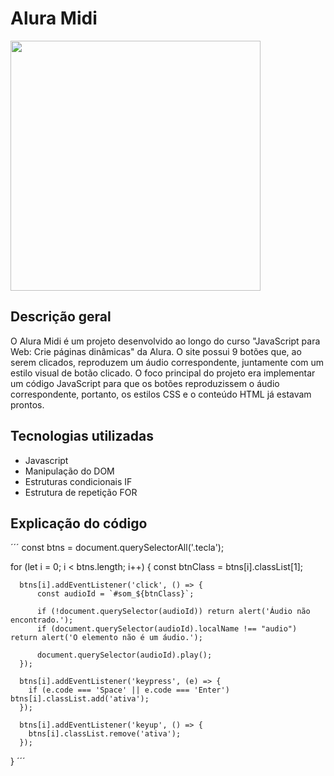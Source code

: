 <h1>
  Alura Midi
</h1>
<img src="https://github.com/Hekth/alura-midi/assets/151862970/da03cad9-b657-4c1c-ac57-5414f8eac290" width="400px">

<h2>
  Descrição geral
</h2>

<p>
  O Alura Midi é um projeto desenvolvido ao longo do curso "JavaScript para Web: Crie páginas dinâmicas" da Alura.
  O site possui 9 botões que, ao serem clicados, reproduzem um áudio correspondente, juntamente com um estilo visual de botão clicado.
  O foco principal do projeto era implementar um código JavaScript para que os botões reproduzissem o áudio correspondente, portanto, os estilos CSS e o conteúdo HTML já estavam prontos.
</p>

<h2>
  Tecnologias utilizadas
</h2>

<ul>
  <li>Javascript</li>
  <li>Manipulação do DOM</li>
  <li>Estruturas condicionais IF</li>
  <li>Estrutura de repetição FOR</li>
</ul>

<h2>
  Explicação do código
</h2>

´´´
  const btns = document.querySelectorAll('.tecla');

  for (let i = 0; i < btns.length; i++) {
      const btnClass = btns[i].classList[1];
    
      btns[i].addEventListener('click', () => {
          const audioId = `#som_${btnClass}`;

          if (!document.querySelector(audioId)) return alert('Áudio não encontrado.');
          if (document.querySelector(audioId).localName !== "audio") return alert('O elemento não é um áudio.');

          document.querySelector(audioId).play();
      });

      btns[i].addEventListener('keypress', (e) => {
        if (e.code === 'Space' || e.code === 'Enter') btns[i].classList.add('ativa');
      });

      btns[i].addEventListener('keyup', () => {
        btns[i].classList.remove('ativa');
      });
  }
´´´

